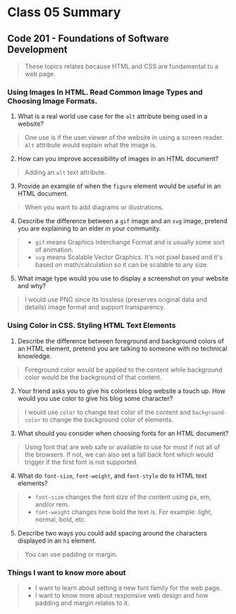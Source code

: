 # Class 05 Summary
## Code 201 - Foundations of Software Development

> These topics relates because HTML and CSS are fundamental to a web page.

### Using Images In HTML. Read Common Image Types and Choosing Image Formats.
1. What is a real world use case for the `alt` attribute being used in a website?
  > One use is if the user.viewer of the website in using a screen reader. `Alt` attribute would explain what the image is.
2. How can you improve accessibility of images in an HTML document?
  > Adding an `alt` text attribute.
3. Provide an example of when the `figure` element would be useful in an HTML document.
  > When you want to add diagrams or illustrations.
4. Describe the difference between a `gif` image and an `svg` image, pretend you are explaining to an elder in your community.
  > * `gif` means Graphics Interchange Format and is usually some sort of animation.
  > * `svg` means Scalable Vector Graphics. It's not pixel based and it's based on math/calculation so it can be scalable to any size.
5. What image type would you use to display a screenshot on your website and why?
  > I would use PNG since its lossless (preserves original data and details) image format and support transparency.

### Using Color in CSS. Styling HTML Text Elements
1. Describe the difference between foreground and background colors of an HTML element, pretend you are talking to someone with no technical knowledge.
  > Foreground color would be applied to the content while background color would be the background of that content.
2. Your friend asks you to give his colorless blog website a touch up. How would you use color to give his blog some character?
  > I would use `color` to change text color of the content and `background-color` to change the background color of elements.
3. What should you consider when choosing fonts for an HTML document?
  > Using font that are web safe or available to use for most if not all of the browsers. If not, we can also set a fall back font which would trigger if the first font is not supported.
4. What do `font-size`, `font-weight`, and `font-style` do to HTML text elements?
  > * `font-size` changes the font size of the content using px, em, and/or rem.
  > * `font-weight` changes how bold the text is. For example: light, normal, bold, etc.
5. Describe two ways you could add spacing around the characters displayed in an `h1` element.
  > You can use padding or margin.

### Things I want to know more about
> * I want to learn about setting a new font family for the web page.
> * I want to know more about responsive web design and how padding and margin relates to it.
